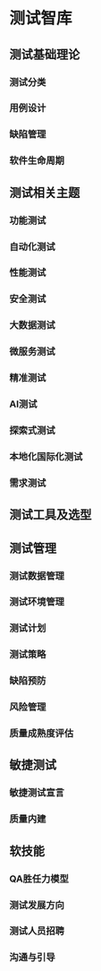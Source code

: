 # 测试智库

## 测试基础理论
### 测试分类
### 用例设计
### 缺陷管理
### 软件生命周期

## 测试相关主题
### 功能测试
### 自动化测试
### 性能测试
### 安全测试
### 大数据测试
### 微服务测试
### 精准测试
### AI测试
### 探索式测试
### 本地化国际化测试
### 需求测试

## 测试工具及选型

## 测试管理
### 测试数据管理
### 测试环境管理
### 测试计划
### 测试策略
### 缺陷预防
### 风险管理
### 质量成熟度评估

## 敏捷测试
### 敏捷测试宣言
### 质量内建

## 软技能
### QA胜任力模型
### 测试发展方向
### 测试人员招聘
### 沟通与引导
